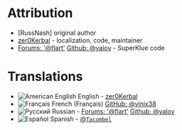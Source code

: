 # Attribution

- [RussNash] original author
- [zer0Kerbal][LINK:zer0Kerbal] - localization, code, maintainer
- [Forums: '@flart'][LINK:flart] [Github: @yalov][LINK:yalov] - SuperKlue code

# Translations

- ![][EN] English - [zer0Kerbal][LINK:zer0Kerbal]
- ![][FR] French (Français) [GitHub: @vinix38][LINK:vinix38]  
- ![][RU] Russian - [Forums: '@flart'][LINK:flart] [Github: @yalov][LINK:yalov]
- ![][ES] Spanish - [@`Tacombel`][LINK:tacombel]  

<!--- statics -->
[LINK:russnash37]: https://forum.kerbalspaceprogram.com/index.php?/profile/77512-russnash37/ "Forums: RussNash37"  
[LINK:russnash]: https://github.com/russnash "GitHub: russnash"  
[LINK:vinix38]: https://github.com/vinix38 "GitHub: vinix38"  
[LINK:tacombel]: https://github.com/Tacombel "Tacombel"  
[LINK:flart]: https://forum.kerbalspaceprogram.com/index.php?/profile/181486-flart/ "Flart"  
[LINK:yalov]: https://github.com/yalov "yalov"  
[LINK:zer0Kerbal]: https://forum.kerbalspaceprogram.com/index.php?/profile/190933-zer0kerbal/ "zer0Kerbal"

<!-- Localization -->
[EN]: https://raw.githubusercontent.com/zer0Kerbal/zer0Kerbal/zed'K/Localization/img/American-flag-sm.png "American English"  
[BR]: https://raw.githubusercontent.com/zer0Kerbal/zer0Kerbal/zed'K/Localization/img/Brazilian-flag-sm.png "Brasil"  
[CN]: https://raw.githubusercontent.com/zer0Kerbal/zer0Kerbal/zed'K/Localization/img/Chinese-flag-sm.png "中文"   
[DE]: https://raw.githubusercontent.com/zer0Kerbal/zer0Kerbal/zed'K/Localization/img/German-flag-sm.png "Deutsch"  
[ES]: https://raw.githubusercontent.com/zer0Kerbal/zer0Kerbal/zed'K/Localization/img/Spanish-flag-sm.png "Español"  
[FR]: https://raw.githubusercontent.com/zer0Kerbal/zer0Kerbal/zed'K/Localization/img/French-flag-sm.png "Français"  
[IT]: https://raw.githubusercontent.com/zer0Kerbal/zer0Kerbal/zed'K/Localization/img/Italian-flag-sm.png "Italiano"  
[JA]: https://raw.githubusercontent.com/zer0Kerbal/zer0Kerbal/zed'K/Localization/img/Japanese-flag-sm.png "日本語"  
[KO]: https://raw.githubusercontent.com/zer0Kerbal/zer0Kerbal/zed'K/Localization/img/South-Korean-flag-sm.png "한국어"  
[ME]: https://raw.githubusercontent.com/zer0Kerbal/zer0Kerbal/zed'K/Localization/img/Mexican-flag-sm.png "Mexicano"  
[NL]: https://raw.githubusercontent.com/zer0Kerbal/zer0Kerbal/zed'K/Localization/img/Dutch-flag-sm.png "Dutch"  
[NO]: https://raw.githubusercontent.com/zer0Kerbal/zer0Kerbal/zed'K/Localization/img/Norwegian-flag-sm.png "Norsk"  
[PO]: https://raw.githubusercontent.com/zer0Kerbal/zer0Kerbal/zed'K/Localization/img/Polish-flag-sm.png "Polski"  
[RU]: https://raw.githubusercontent.com/zer0Kerbal/zer0Kerbal/zed'K/Localization/img/Russian-flag-sm.png "Русский"  
[SW]: https://raw.githubusercontent.com/zer0Kerbal/zer0Kerbal/zed'K/Localization/img/Swedish-flag-sm.png "Svenska"  
[TW]: https://raw.githubusercontent.com/zer0Kerbal/zer0Kerbal/zed'K/Localization/img/Taiwanese-flag-sm.png "国语"  
[HA]: https://raw.githubusercontent.com/zer0Kerbal/zer0Kerbal/zed'K/Localization/img/Hawaii-flag-sm.png "ʻŌlelo Pākē"  
